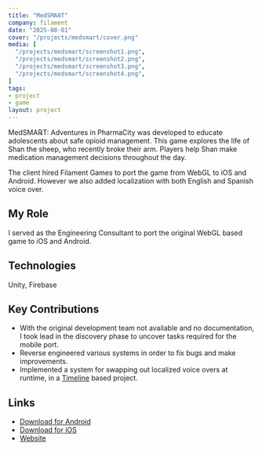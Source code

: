 ```yaml
---
title: "MedSMA℞T"
company: filament
date: "2025-08-01"
cover: "/projects/medsmart/cover.png"
media: [
  "/projects/medsmart/screenshot1.png",
  "/projects/medsmart/screenshot2.png",
  "/projects/medsmart/screenshot3.png",
  "/projects/medsmart/screenshot4.png",
]
tags:
- project
- game
layout: project
---
```


MedSMA℞T: Adventures in PharmaCity was developed to educate adolescents about safe opioid management. This game explores the life of Shan the sheep, who recently broke their arm. Players help Shan make medication management decisions throughout the day. 

The client hired Filament Games to port the game from WebGL to iOS and Android. However we also added localization with both English and Spanish voice over.

## My Role
I served as the Engineering Consultant to port the original WebGL based game to iOS and Android. 

## Technologies
Unity, Firebase

## Key Contributions
- With the original development team not available and no documentation, I took lead in the discovery phase to uncover tasks required for the mobile port.
- Reverse engineered various systems in order to fix bugs and make improvements.
- Implemented a system for swapping out localized voice overs at runtime, in a [Timeline](https://docs.unity3d.com/Packages/com.unity.timeline@1.2/manual/index.html) based project.

## Links
* [Download for Android](https://play.google.com/store/apps/details?id=edu.uky.medsmart)
* [Download for iOS](https://apps.apple.com/us/app/medsma-t-mobile/id6746345429)
* [Website](https://pharmacy.uky.edu/crome/medsmart-games/medsmarxt-adventures-pharmacity)


